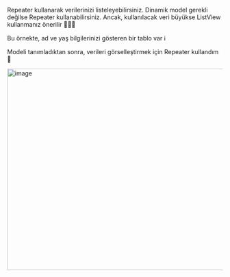 Repeater kullanarak verilerinizi listeleyebilirsiniz. Dinamik model gerekli değilse Repeater kullanabilirsiniz. Ancak, kullanılacak veri büyükse ListView kullanmanız önerilir 🧑🏻‍💻

Bu örnekte, ad ve yaş bilgilerinizi gösteren bir tablo var ℹ️

Modeli tanımladıktan sonra, verileri görselleştirmek için Repeater kullandım 🛜

<img width="737" height="470" alt="image" src="https://github.com/user-attachments/assets/ab4b09b9-3e7d-4f4a-989e-3b0afd98c12a" />

